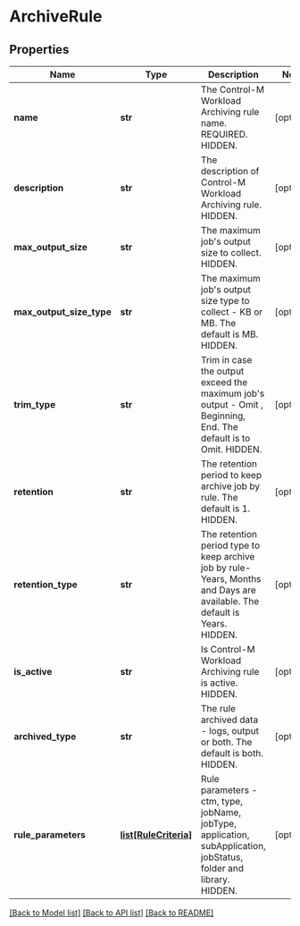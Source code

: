 # ArchiveRule

## Properties
Name | Type | Description | Notes
------------ | ------------- | ------------- | -------------
**name** | **str** | The Control-M Workload Archiving rule name. REQUIRED. HIDDEN. | [optional] 
**description** | **str** | The description of Control-M Workload Archiving rule. HIDDEN. | [optional] 
**max_output_size** | **str** | The maximum job&#x27;s output size to collect. HIDDEN. | [optional] 
**max_output_size_type** | **str** | The maximum job&#x27;s output size type to collect - KB or MB. The default is MB. HIDDEN. | [optional] 
**trim_type** | **str** | Trim in case the output exceed the maximum job&#x27;s output - Omit , Beginning, End. The default is to Omit. HIDDEN. | [optional] 
**retention** | **str** | The retention period to keep archive job by rule. The default is 1. HIDDEN. | [optional] 
**retention_type** | **str** | The retention period type to keep archive job by rule- Years, Months and Days are available. The default is Years. HIDDEN. | [optional] 
**is_active** | **str** | Is Control-M Workload Archiving rule is active. HIDDEN. | [optional] 
**archived_type** | **str** | The rule archived data - logs, output or both. The default is both. HIDDEN. | [optional] 
**rule_parameters** | [**list[RuleCriteria]**](RuleCriteria.md) | Rule parameters - ctm, type, jobName, jobType, application, subApplication, jobStatus, folder and library. HIDDEN. | [optional] 

[[Back to Model list]](../README.md#documentation-for-models) [[Back to API list]](../README.md#documentation-for-api-endpoints) [[Back to README]](../README.md)

